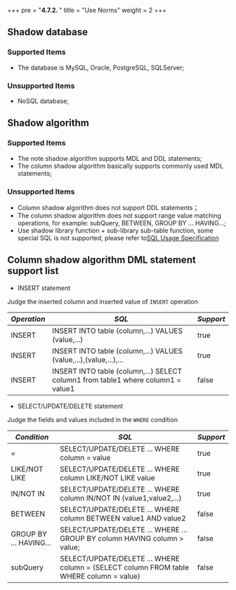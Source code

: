 +++
pre = "<b>4.7.2. </b>"
title = "Use Norms"
weight = 2
+++

## Shadow database

### Supported Items

* The database is MySQL, Oracle, PostgreSQL, SQLServer;

### Unsupported Items

* NoSQL database;

## Shadow algorithm

### Supported Items

* The note shadow algorithm supports MDL and DDL statements;
* The column shadow algorithm basically supports commonly used MDL statements;

### Unsupported Items

* Column shadow algorithm does not support DDL statements；
* The column shadow algorithm does not support range value matching operations, for example: subQuery, BETWEEN, GROUP BY ... HAVING...;
* Use shadow library function + sub-library sub-table function, some special SQL is not supported, 
  please refer to[SQL Usage Specification](https://shardingsphere.apache.org/document/current/en/features/sharding/use-norms/sql/)

## Column shadow algorithm DML statement support list

* INSERT statement

Judge the inserted column and inserted value of `INSERT` operation

| *Operation* | *SQL* | *Support*  |
| -------- | --------- | --------- |
| INSERT   | INSERT INTO table (column,...) VALUES (value,...) |  true |
| INSERT   | INSERT INTO table (column,...) VALUES (value,...),(value,...),... |  true |
| INSERT   | INSERT INTO table (column,...) SELECT column1 from table1 where column1 = value1 |  false |

* SELECT/UPDATE/DELETE statement

Judge the fields and values included in the `WHERE` condition

| *Condition* | *SQL* | *Support* |
| -------- | --------- | --------- |
| = | SELECT/UPDATE/DELETE ... WHERE column = value | true |
| LIKE/NOT LIKE | SELECT/UPDATE/DELETE ... WHERE column LIKE/NOT LIKE value | true |
| IN/NOT IN | SELECT/UPDATE/DELETE ... WHERE column IN/NOT IN (value1,value2,...) | true |
| BETWEEN | SELECT/UPDATE/DELETE ... WHERE column BETWEEN value1 AND value2 | false |
| GROUP BY ... HAVING... | SELECT/UPDATE/DELETE ... WHERE ... GROUP BY column HAVING column > value; | false |
| subQuery | SELECT/UPDATE/DELETE ... WHERE column = (SELECT column FROM table WHERE column = value) | false |
